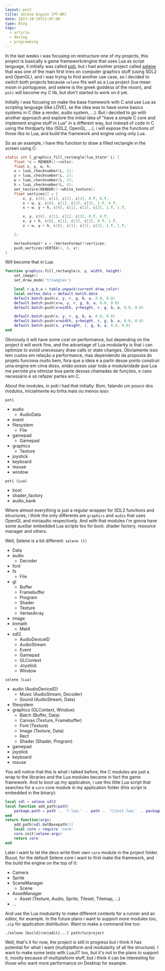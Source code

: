 ```yaml
---
layout: post
title: Selene Engine [PT-BR]
date: 2023-10-19T21:07:00
type: Blog
tags:
  - article
  - devlog
  - programming
---
```

In the last weeks i was focusing on restructure one of my projects, this project is basically a game framework/engine that uses Lua as script language, it initially was called [poti](https://github.com/canoi12/poti), but i had another project called [selene](https://github.com/canoi12/selene) that was one of the main first tries on computer graphics stuff (using SDL2 and OpenGL), and i was trying to find another use case, so i decided to switch both projects because `selene` fits well as a Lua project (lua mean moon in portuguese, and selene is the greek goddess of the moon), and `poti` will become my C lib, but don't started to work on it yet.

Initially i was focusing on make the base framework with C and use Lua as scripting language (like LÖVE), se the idea was to have some basics systems in C (like a render, audio system, ...). But i decided to go with another approach and explore the initial idea of "have a simple C core and implement engine stuff in Lua" in a different way, but instead of code in C using the thirdparty libs (SDL2, OpenGL, ...), i will expose the functions of those libs to Lua, and build the framework and engine using only Lua.

So as an example, i have this function to draw a filled rectangle in the screen using C:
```c
static int l_graphics_fill_rectangle(lua_State* L) {
	float *c = RENDER()->color;
	float x, y, w, h;
	x = luaL_checknumber(L, 1);
	y = luaL_checknumber(L, 2);
	w = luaL_checknumber(L, 3);
	h = luaL_checknumber(L, 4);
	set_texture(RENDER()->white_texture);
	float vertices[] = {
		x, y, c[0], c[1], c[2], c[3], 0.f, 0.f,
		x + w, y, c[0], c[1], c[2], c[3], 1.f, 0.f,
		x + w, y + h, c[0], c[1], c[2], c[3], 1.f, 1.f,

		x, y, c[0], c[1], c[2], c[3], 0.f, 0.f,
		x, y + h, c[0], c[1], c[2], c[3], 0.f, 1.f,
		x + w, y + h, c[0], c[1], c[2], c[3], 1.f, 1.f,

    };

	VertexFormat* v = (VertexFormat*)vertices;
	push_vertices(VERTEX(), 6, v);
}
```

Will become that in Lua:
```lua
function graphics.fill_rectangle(x, y, width, height)
	set_image()
	set_draw_mode('triangles')

	local r,g,b,a = table.unpack(current.draw_color)
	local vertex_data = default.batch.data
	default.batch:push(x, y, r, g, b, a, 0.0, 0.0)
	default.batch:push(x+w, y, r, g, b, a, 0.0, 0.0)
	default.batch:push(x+width, y+height, r, g, b, a, 0.0, 0.0)

	default.batch:push(x, y, r, g, b, a, 0.0, 0.0)
	default.batch:push(x+width, y+height, r, g, b, a, 0.0, 0.0)
	default.batch:push(x, y+height, r, g, b, a, 0.0, 0.0)
end
```

Obviously it will have some cost on performance, but depending on the project it will work fine, and the advantage of Lua modularity is that i can optimize to avoid unecessary draw calls or state changes.
Obviamente isso tem custos em relação a performance, mas dependendo da proposta do projeto funciona muito bem, fora que a ideia é a partir desse ponto construir uma engine em cima disso, então posso usar toda a modularidade que Lua me permite pra otimizar boa parte dessas chamadas de funções, e caso necessário é só refazer partes em C.

About the modules, in poti i had that initially:
Bom, falando um pouco dos módulos, inicialmente eu tinha mais ou menos isso:

`poti`
- audio
	- AudioData
- event
- filesystem
	- File
- gamepad
	- Gamepad
- graphics
	- Texture
- joystick
- keyboard
- mouse
- window

`poti (Lua)`
- boot
- shader_factory
- audio_bank

Where almost everything is just a regular wrapper for SDL2 functions and structures, i think the only differents are `graphics` and `audio` that uses OpenGL and miniaudio respectively. And with that modules i'm gonna have some auxiliar embedded Lua scripts too for boot, shader factory, resource manager and others.

Well, Selene is a bit different:
`selene (C)`
- Data
- audio
	- Decoder
- font
- fs
	- File
- gl
	- Buffer
	- Framebuffer
	- Program
	- Shader
	- Texture
	- VertexArray
- image
- linmath
	- Mat4
- sdl2
	- AudioDeviceID
	- AudioStream
	- Event
	- Gamepad
	- GLContext
	- Joystick
	- Window

`selene (Lua)`
- audio (AudioDeviceID)
	- Music (AudioStream, Decoder)
	- Sound (AudioStream, Data)
- filesystem
- graphics (GLContext, Window)
	- Batch (Buffer, Data)
	- Canvas (Texture, Framebuffer)
	- Font (Texture)
	- Image (Texture, Data)
	- Rect
	- Shader (Shader, Program)
- gamepad
- joystick
- keyboard
- mouse

You will notice that this is what i talked before, the C modules are just a wrap to the libraries and the Lua modules became in fact the game framework. And to boot up my application, i use this little Lua script that searches for a `core` core module in my application folder (this script is embedded in the binary):
```lua
local sdl = selene.sdl2
local function add_path(path)
    package.path = path .. '?.lua;' .. path .. '?/init.lua;' .. package.path
end
return function(args)
	add_path(sdl.GetBasepath())
	local core = require 'core'
	core.init(selene.args)
	return core
end
```

Later i want to let the devs write their own `core` module in the project folder. Buuut, for the default Selene core i want to first make the framework, and the build the engine on the top of it:
- Camera
- Sprite
- SceneManager
	- Scene
- AssetManager
	- Asset (Texture, Audio, Sprite, Tileset, Tilemap, ...)
- ...

And use the Lua modularity to make different contexts for a runner and an editor, for example. In the future plans i want to support more modules too, `.zip` for application distribution. Want to make a command line too:

`./selene [build|run|edit|...] path/to/project`

Well, that's it for now, the project is still in progress but i think it has potential for what i want (multiplatform and modularity of all the structure). I want to make some tests with LuaJIT too, but it's not in the plans to support it, mostly because of multiplaform stuff, but i think it can be interesting for those who want more performance on Desktop for example.